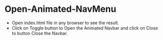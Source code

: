 # Open-Animated-NavMenu
- Open index.html file in any browser to see the result.
- Click on Toggle button to Open the Animated Navbar and click on Close to button Close the Navbar.
